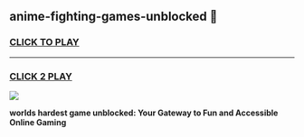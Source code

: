 
## anime-fighting-games-unblocked 👋
<h3>
<a href="https://premium.freeplayer.one?title=anime-fighting-games-unblocked&ref=14F">CLICK TO PLAY</a></h3>
<hr>

<h3>
<a href="https://premium.freeplayer.one?title=anime-fighting-games-unblocked&ref=14F">CLICK 2 PLAY</a>
  
</h3>

<a href="https://premium.freeplayer.one?title=anime-fighting-games-unblocked&ref=12F/"><img src="https://clearcache.store/games.png"></a>


**worlds hardest game unblocked: Your Gateway to Fun and Accessible Online Gaming**
